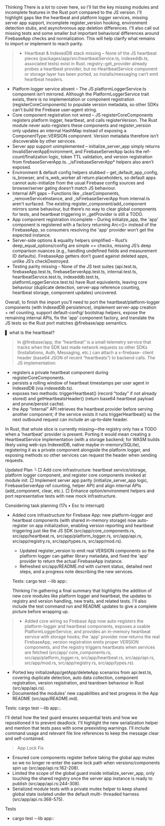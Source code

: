 Thinking
  There is a lot to cover here, so I'll list the key missing modules and incomplete features in the Rust port compared to the JS version. I'll highlight gaps like the heartbeat and platform logger
  services, missing server app support, incomplete register_version hooking, environment detection stubs, and asynchronous app deletion differences. I'll also call out missing tests and some smaller
  but important behavioral differences around FirebaseApp checks and normalization. This will help clarify what remains to import or implement to reach parity.

> - Heartbeat & IndexedDB stack missing – None of the JS heartbeat pieces (packages/app/src/heartbeatService.ts, indexeddb.ts, associated tests) exist in Rust. registry::get_provider already probes a
  heartbeat provider, but no HeartbeatService component or storage layer has been ported, so installs/messaging can’t emit heartbeat headers.
  - Platform logger service absent – The JS platformLoggerService.ts component isn’t mirrored. Although the PlatformLoggerService trait exists, there is no implementation or component registration
  (registerCoreComponents) to populate version metadata, so other SDKs can’t build the Firebase user‑agent string.
  - Core component registration not wired – JS registerCoreComponents registers platform logger, heartbeat, and calls registerVersion. The Rust module never auto-registers these components and
  register_version only updates an internal HashMap instead of exposing a ComponentType::VERSION component. Version metadata therefore isn’t discoverable by other services.
  - Server app support unimplemented – initialize_server_app simply returns InvalidServerAppEnvironment, and FirebaseServerApp lacks the ref-count/finalization logic, token TTL validation, and
  version registration from firebaseServerApp.ts. _isFirebaseServerApp* helpers also aren’t exposed.
  - Environment & default config helpers stubbed – get_default_app_config, is_browser, and is_web_worker all return placeholders, so default apps cannot auto-initialize from the usual Firebase config
  sources and browser/server gating doesn’t match JS behaviour.
  - Internal API gaps – Functions like _clearComponents, _removeServiceInstance, and _isFirebaseServerApp from internal.ts aren’t surfaced. The existing register_component/add_component mirrors some
  behaviour, but there’s no way to clear global components for tests, and heartbeat triggering in _getProvider is still a TODO.
  - App component registration incomplete – During initialize_app, the 'app' component is registered with a factory returning Arc<()> instead of the FirebaseApp, so consumers resolving the 'app'
  provider won’t get the expected instance.
  - Server-side options & equality helpers simplified – Rust’s deep_equal_options/config are simple == checks, missing JS’s deep comparison nuances (e.g., handling undefined fields and measurement ID
  defaults). FirebaseApp getters don’t guard against deleted apps, unlike JS’s checkDestroyed.
  - Testing parity missing – None of the JS test suites (api.test.ts, firebaseApp.test.ts, firebaseServerApp.test.ts, internal.test.ts, heartbeatService.test.ts, indexeddb.test.ts,
  platformLoggerService.test.ts) have Rust equivalents, leaving core behaviour (duplicate detection, server-app reference counting, heartbeat storage, component updates) uncovered.

  Overall, to finish the import you’ll need to port the heartbeat/platform-logger components (with IndexedDB persistence), implement server-app creation + ref counting, support default-config/
  bootstrap helpers, expose the remaining internal APIs, fix the 'app' component factory, and translate the JS tests so the Rust port matches @firebase/app semantics.

▌ what is the heartbeat?

> In @firebase/app, the “heartbeat” is a small telemetry service that tracks when the SDK last made network requests so other SDKs (Installations, Auth, Messaging, etc.) can attach a x-firebase-
  client header (base64 JSON of recent “heartbeats”) to backend calls. The JS implementation:

  - registers a private heartbeat component during registerCoreComponents.
  - persists a rolling window of heartbeat timestamps per user agent in IndexedDB (via indexeddb.ts).
  - exposes two methods: triggerHeartbeat() (record “today” if not already stored) and getHeartbeatsHeader() (return base64 heartbeat payload and prune/persist cache).
  - the App “internal” API retrieves the heartbeat provider before serving another component; if the service exists it runs triggerHeartbeat() so the next outbound request can include an up‑to‑date
  header.

  In Rust, that whole slice is currently missing—the registry only has a TODO when a 'heartbeat' provider is present. Porting it would mean creating a HeartbeatService implementation (with a storage
  backend; for WASM builds likely using web-sys IndexedDB, native maybe in-memory/SQLite), registering it as a private component alongside the platform logger, and exposing methods so other services
  can request the header when sending requests.


Updated Plan
  └ □ Add core infrastructure: heartbeat service/storage, platform logger component, and register core components invoked at module init.
    □ Implement server app parity (initialize_server_app logic, FirebaseServerApp ref counting, helper API) and align internal APIs (add_component, clear, etc.).
    □ Enhance option/environment helpers and port representative tests with new mock infrastructure.

  Considering task planning (17s • Esc to interrupt)

- Added core infrastructure for Firebase App: new platform-logger and heartbeat components (with shared in-memory storage) now auto-register on app initialization, enabling version reporting and
  heartbeat triggering just like the JS SDK (src/app/core_components.rs, src/app/heartbeat.rs, src/app/platform_logger.rs, src/app/api.rs, src/app/registry.rs, src/app/types.rs, src/app/mod.rs).
  - Updated register_version to emit real VERSION components so the platform logger can gather library metadata, and fixed the 'app' provider to return the actual FirebaseApp instance.
  - Refreshed src/app/README.md with current status, detailed next steps, and a progress note describing the new services.

  Tests: cargo test --lib app::


  Thinking
  I'm gathering a final summary that highlights the addition of new core modules like platform logger and heartbeat, the updates to registry and version handling, new traits, and related tests. I'll
  also include the test command run and README updates to give a complete picture before wrapping up.

> - Added core wiring so Firebase App now auto-registers the platform-logger and heartbeat components, exposes a usable PlatformLoggerService, and provides an in-memory heartbeat service with
  storage hooks; the 'app' provider now returns the real FirebaseApp, version registration emits proper VERSION components, and the registry triggers heartbeats when services are fetched (src/app/
  core_components.rs, src/app/platform_logger.rs, src/app/heartbeat.rs, src/app/api.rs, src/app/mod.rs, src/app/registry.rs, src/app/types.rs).
  - Ported key initializeApp/getApp/deleteApp scenarios from api.test.ts, covering duplicate detection, auto data collection, component registration, version registration, and teardown behaviour in
  Rust (src/app/api.rs).
  - Documented the modules’ new capabilities and test progress in the App README (src/app/README.md).

  Tests: cargo test --lib app::.

   I'll detail how the test guard ensures sequential tests and how we repositioned it to prevent deadlock. I'll highlight
  the new serialization helper and mention that tests pass with some preexisting warnings. I'll include command usage
  and relevant file line references to keep the message clear and self-contained.

> App Lock Fix

  - Ensured core components register before taking the global app mutex so we no longer re-enter the same lock path when
  versions/components spin up (src/app/api.rs:162-208).
  - Limited the scope of the global guard inside initialize_server_app, only touching the shared registry once the
  server app instance is ready to publish (src/app/api.rs:244-308).
  - Serialized module tests with a private mutex helper to keep shared global state isolated under the default multi-
  threaded harness (src/app/api.rs:368-575).

  Tests

  - cargo test --lib app::
